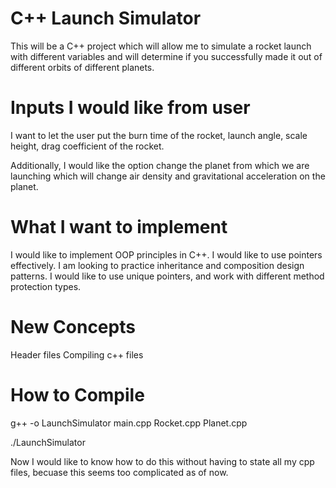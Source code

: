 # C++ Launch Simulator

This will be a C++ project which will allow me to simulate a rocket launch with different variables and will 
determine if you successfully made it out of different orbits of different planets.

# Inputs I would like from user
I want to let the user put the burn time of the rocket, launch angle, scale height, drag coefficient of the rocket.

Additionally, I would like the option change the planet from which we are launching which will change air density and gravitational acceleration on the planet. 

# What I want to implement
I would like to implement OOP principles in C++.
I would like to use pointers effectively.
I am looking to practice inheritance and composition design patterns.
I would like to use unique pointers, and work with different method protection types.

# New Concepts
Header files
Compiling c++ files

# How to Compile
g++ -o LaunchSimulator main.cpp Rocket.cpp Planet.cpp

./LaunchSimulator

Now I would like to know how to do this without having to state all my cpp files, becuase
this seems too complicated as of now.